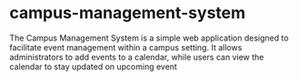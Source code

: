# campus-management-system
The Campus Management System is a simple web application designed to facilitate event management within a campus setting. It allows administrators to add events to a calendar, while users can view the calendar to stay updated on upcoming event
